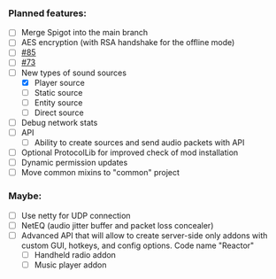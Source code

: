 ### Planned features:
- [ ] Merge Spigot into the main branch
- [ ] AES encryption (with RSA handshake for the offline mode)
- [ ] [#85](https://github.com/plasmoapp/plasmo-voice/issues/85)
- [ ] [#73](https://github.com/plasmoapp/plasmo-voice/issues/73)
- [ ] New types of sound sources
  - [X] Player source
  - [ ] Static source
  - [ ] Entity source
  - [ ] Direct source
- [ ] Debug network stats
- [ ] API
  - [ ] Ability to create sources and send audio packets with API
- [ ] Optional ProtocolLib for improved check of mod installation
- [ ] Dynamic permission updates 
- [ ] Move common mixins to "common" project
### Maybe:
- [ ] Use netty for UDP connection
- [ ] NetEQ (audio jitter buffer and packet loss concealer)
- [ ] Advanced API that will allow to create server-side only addons with custom GUI, hotkeys, and config options. Code name "Reactor"
  - [ ] Handheld radio addon
  - [ ] Music player addon
